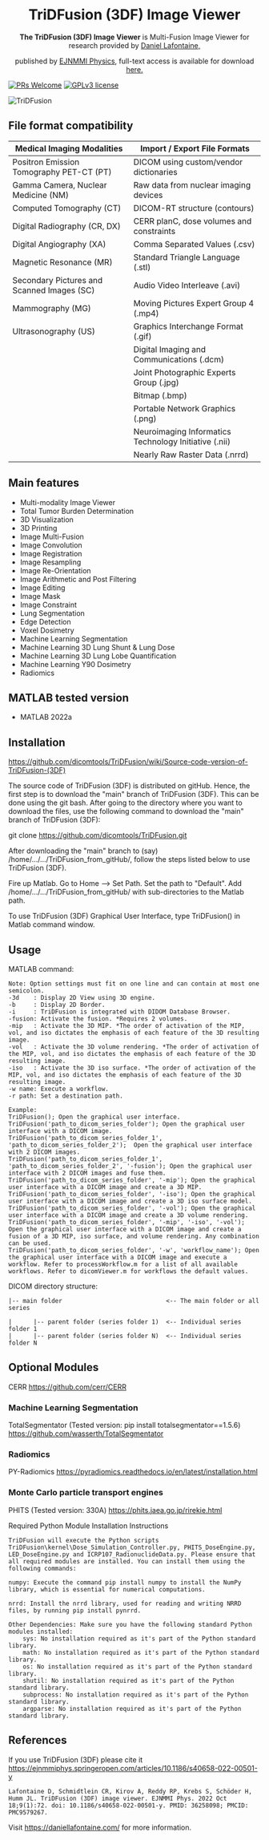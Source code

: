 
<div align="center">
  <h1>TriDFusion (3DF) Image Viewer</h1>
  <p><strong>The TriDFusion (3DF) Image Viewer</strong> is Multi-Fusion Image Viewer for research provided by <a href="https://daniellafontaine.com/">Daniel Lafontaine,</a></p><p>published by <a href="https://ejnmmiphys.springeropen.com/articles/10.1186/s40658-022-00501-y">EJNMMI Physics</a>, full-text access is available for download<a href="https://rdcu.be/cXP9i/"> here.</a></p> 
</div>
  
  
[![PRs Welcome](https://img.shields.io/badge/PRs-welcome-brightgreen.svg?style=flat-square)](https://github.com/dicomtools/TriDFusion)
[![GPLv3 license](https://img.shields.io/badge/License-GPLv3-blue.svg)](https://github.com/dicomtools/TriDFusion/blob/main/LICENSE)

![TriDFusion](images/TriDFusionMontage.png)

## File format compatibility

| Medical Imaging Modalities                 | Import / Export File Formats                         |
| ------------------------------------------ | ---------------------------------------------------- |
| Positron Emission Tomography PET-CT (PT)   | DICOM using custom/vendor dictionaries               |
| Gamma Camera, Nuclear Medicine (NM)        | Raw data from nuclear imaging devices                |
| Computed Tomography (CT)                   | DICOM-RT structure (contours)                        |
| Digital Radiography (CR, DX)               | CERR planC, dose volumes and constraints             |
| Digital Angiography (XA)                   | Comma Separated Values (.csv)                        |
| Magnetic Resonance (MR)                    | Standard Triangle Language (.stl)                    |
| Secondary Pictures and Scanned Images (SC) | Audio Video Interleave (.avi)                        |
| Mammography (MG)                           | Moving Pictures Expert Group 4 (.mp4)                |
| Ultrasonography (US) 						 | Graphics Interchange Format (.gif)                   |
|											 | Digital Imaging and Communications (.dcm)            |
|											 | Joint Photographic Experts Group (.jpg)              |
|											 | Bitmap (.bmp)                                        |
|											 | Portable Network Graphics (.png)                     |
|                                            | Neuroimaging Informatics Technology Initiative (.nii)|
|                                            | Nearly Raw Raster Data (.nrrd)                       |

## Main features
- Multi-modality Image Viewer
- Total Tumor Burden Determination
- 3D Visualization
- 3D Printing
- Image Multi-Fusion
- Image Convolution
- Image Registration
- Image Resampling
- Image Re-Orientation
- Image Arithmetic and Post Filtering
- Image Editing
- Image Mask
- Image Constraint
- Lung Segmentation
- Edge Detection
- Voxel Dosimetry
- Machine Learning Segmentation
- Machine Learning 3D Lung Shunt & Lung Dose
- Machine Learning 3D Lung Lobe Quantification
- Machine Learning Y90 Dosimetry
- Radiomics

## MATLAB tested version

* MATLAB 2022a

## Installation

https://github.com/dicomtools/TriDFusion/wiki/Source-code-version-of-TriDFusion-(3DF)

The source code of TriDFusion (3DF) is distributed on gitHub. Hence, the first step is to download the "main" branch of TriDFusion (3DF). This can be done using the git bash. After going to the directory where you want to download the files, use the following command to download the "main" branch of TriDFusion (3DF): 

git clone https://github.com/dicomtools/TriDFusion.git

After downloading the "main" branch to (say) /home/.../.../TriDFusion_from_gitHub/, follow the steps listed below to use TriDFusion (3DF).

Fire up Matlab. Go to Home --> Set Path. Set the path to "Default". Add /home/.../.../TriDFusion_from_gitHub/ with sub-directories to the Matlab path.

To use TriDFusion (3DF) Graphical User Interface, type TriDFusion() in Matlab command window.

## Usage

MATLAB command:

	Note: Option settings must fit on one line and can contain at most one semicolon.
	-3d    : Display 2D View using 3D engine.
	-b     : Display 2D Border.
	-i     : TriDFusion is integrated with DIDOM Database Browser.
	-fusion: Activate the fusion. *Requires 2 volumes.
	-mip   : Activate the 3D MIP. *The order of activation of the MIP, vol, and iso dictates the emphasis of each feature of the 3D resulting image.
	-vol   : Activate the 3D volume rendering. *The order of activation of the MIP, vol, and iso dictates the emphasis of each feature of the 3D resulting image.
	-iso   : Activate the 3D iso surface. *The order of activation of the MIP, vol, and iso dictates the emphasis of each feature of the 3D resulting image.
	-w name: Execute a workflow.
	-r path: Set a destination path. 

	Example:
	TriDFusion(); Open the graphical user interface.
	TriDFusion('path_to_dicom_series_folder'); Open the graphical user interface with a DICOM image.
	TriDFusion('path_to_dicom_series_folder_1', 'path_to_dicom_series_folder_2');  Open the graphical user interface with 2 DICOM images.
	TriDFusion('path_to_dicom_series_folder_1', 'path_to_dicom_series_folder_2', '-fusion'); Open the graphical user interface with 2 DICOM images and fuse them.
	TriDFusion('path_to_dicom_series_folder', '-mip'); Open the graphical user interface with a DICOM image and create a 3D MIP.
	TriDFusion('path_to_dicom_series_folder', '-iso'); Open the graphical user interface with a DICOM image and create a 3D iso surface model.
	TriDFusion('path_to_dicom_series_folder', '-vol'); Open the graphical user interface with a DICOM image and create a 3D volume rendering.
	TriDFusion('path_to_dicom_series_folder', '-mip', '-iso', '-vol'); Open the graphical user interface with a DICOM image and create a fusion of a 3D MIP, iso surface, and volume rendering. Any combination can be used. 
	TriDFusion('path_to_dicom_series_folder', '-w', 'workflow_name'); Open the graphical user interface with a DICOM image and execute a workflow. Refer to processWorkflow.m for a list of all available workflows. Refer to dicomViewer.m for workflows the default values.

DICOM directory structure:


    |-- main folder                             <-- The main folder or all series  

    |      |-- parent folder (series folder 1)  <-- Individual series folder 1
    |      |-- parent folder (series folder N)  <-- Individual series folder N
	
## Optional Modules

CERR 
https://github.com/cerr/CERR

### Machine Learning Segmentation
TotalSegmentator (Tested version: pip install totalsegmentator==1.5.6)
https://github.com/wasserth/TotalSegmentator

### Radiomics
PY-Radiomics 
https://pyradiomics.readthedocs.io/en/latest/installation.html

### Monte Carlo particle transport engines 
PHITS  (Tested version: 330A)
https://phits.jaea.go.jp/rirekie.html

Required Python Module Installation Instructions

	TriDFusion will execute the Python scripts TriDFusion\kernel\Dose_Simulation_Controller.py, PHITS_DoseEngine.py, LED_DoseEngine.py and ICRP107_RadionuclideData.py. Please ensure that all required modules are installed. You can install them using the following commands:

    numpy: Execute the command pip install numpy to install the NumPy library, which is essential for numerical computations.

    nrrd: Install the nrrd library, used for reading and writing NRRD files, by running pip install pynrrd.

    Other Dependencies: Make sure you have the following standard Python modules installed:
        sys: No installation required as it's part of the Python standard library.
        math: No installation required as it's part of the Python standard library.
        os: No installation required as it's part of the Python standard library.
        shutil: No installation required as it's part of the Python standard library.
        subprocess: No installation required as it's part of the Python standard library.
        argparse: No installation required as it's part of the Python standard library.

## References 

If you use TriDFusion (3DF) please cite it
https://ejnmmiphys.springeropen.com/articles/10.1186/s40658-022-00501-y
```
Lafontaine D, Schmidtlein CR, Kirov A, Reddy RP, Krebs S, Schöder H, Humm JL. TriDFusion (3DF) image viewer. EJNMMI Phys. 2022 Oct 18;9(1):72. doi: 10.1186/s40658-022-00501-y. PMID: 36258098; PMCID: PMC9579267.
```

Visit https://daniellafontaine.com/ for more information.